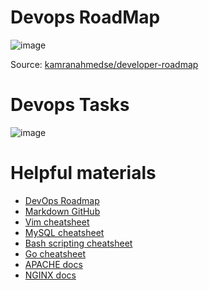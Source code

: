 # Devops RoadMap

![image](https://user-images.githubusercontent.com/81821381/184944608-a82549fb-f433-4d9e-88e2-1c6b4dd393e3.png)
<p align="center">

Source: [kamranahmedse/developer-roadmap](https://github.com/kamranahmedse/developer-roadmap#-devops-roadmap)

# Devops Tasks

![image](https://user-images.githubusercontent.com/81821381/188335701-68886c27-65b4-468c-ad54-b86687a1da1f.png)
  
# Helpful materials
  
- [DevOps Roadmap](https://roadmap.sh/devops)
- [Markdown GitHub](https://github.com/GnuriaN/format-README#Ссылки)
- [Vim cheatsheet](https://devhints.io/vim)
- [MySQL cheatsheet](https://devhints.io/mysql)
- [Bash scripting cheatsheet](https://devhints.io/bash)
- [Go cheatsheet](https://devhints.io/go)
- [APACHE docs](https://httpd.apache.org/docs/2.4/)
- [NGINX docs](https://nginx.org/en/docs/)
